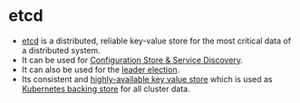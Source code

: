 # etcd
- [etcd](https://etcd.io/) is a distributed, reliable key-value store for the most critical data of a distributed system.
- It can be used for [Configuration Store & Service Discovery](https://etcd.io/docs/v3.3/learning/why/).
- It can also be used for the [leader election](../3_DatabaseComponents/1_Glossaries/Replication&Consistency/Replication.md).
- Its consistent and [highly-available key value store](../0_SystemGlossaries/Reliability/HighAvailability.md) which is used as [Kubernetes backing store](../6_ContainerOrchestrationServices/Kubernates.md) for all cluster data.